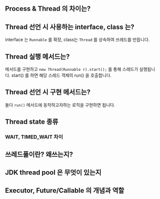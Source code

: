 ## Process & Thread 의 차이는?




## Thread 선언 시 사용하는 interface, class 는?
interface 는 `Runnable` 를 확장, class는 `Thread` 를 상속하여 쓰레드를 만듭니다. 



## Thread 실행 메서드는?
 메서드를 구현하고 `new Thread(Runnable r).start();` 를 통해 스레드가 실행됩니다.
 start() 를 하면 해당 스레드 객체의 run() 을 호출합니다.



## Thread 선언 시 구현 메서드는?
둘다 `run()` 메서드에 동작하고자하는 로직을 구현하면 됩니다.



## Thread state 종류




### WAIT, TIMED_WAIT 차이



## 쓰레드풀이란? 왜쓰는지?



## JDK thread pool 은 무엇이 있는지



## Executor, Future/Callable 의 개념과 역할
